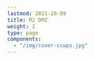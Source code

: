 ```yaml
---
lastmod: 2021-10-09
title: R2 DMZ
weight: 2
type: page
components: 
  - "/img/cover-ccwps.jpg"
---
```

